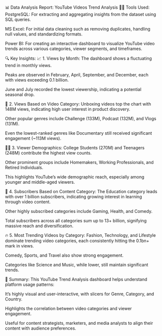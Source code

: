 📊 Data Analysis Report: YouTube Videos Trend Analysis
👨‍💻 Tools Used:
PostgreSQL: For extracting and aggregating insights from the dataset using SQL queries.

MS Excel: For initial data cleaning such as removing duplicates, handling null values, and standardizing formats.

Power BI: For creating an interactive dashboard to visualize YouTube video trends across various categories, viewer segments, and timeframes.

🔍 Key Insights:
📈 1. Views by Month:
The dashboard shows a fluctuating trend in monthly views.

Peaks are observed in February, April, September, and December, each with views exceeding 0.1 billion.

June and July recorded the lowest viewership, indicating a potential seasonal drop.

🎥 2. Views Based on Video Category:
Unboxing videos top the chart with 148M views, indicating high user interest in product discovery.

Other popular genres include Challenge (133M), Podcast (132M), and Vlogs (131M).

Even the lowest-ranked genres like Documentary still received significant engagement (~113M views).

🧑‍🎓 3. Viewer Demographics:
College Students (270M) and Teenagers (248M) contribute the highest view counts.

Other prominent groups include Homemakers, Working Professionals, and Retired Individuals.

This highlights YouTube’s wide demographic reach, especially among younger and middle-aged viewers.

📌 4. Subscribers Based on Content Category:
The Education category leads with over 1 billion subscribers, indicating growing interest in learning through video content.

Other highly subscribed categories include Gaming, Health, and Comedy.

Total subscribers across all categories sum up to 13+ billion, signifying massive reach and diversification.

🔥 5. Most Trending Videos by Category:
Fashion, Technology, and Lifestyle dominate trending video categories, each consistently hitting the 0.1bn+ mark in views.

Comedy, Sports, and Travel also show strong engagement.

Categories like Science and Music, while lower, still maintain significant trends.

📌 Summary:
This YouTube Trend Analysis dashboard helps understand platform usage patterns:

It’s highly visual and user-interactive, with slicers for Genre, Category, and Country.

Highlights the correlation between video categories and viewer engagement.

Useful for content strategists, marketers, and media analysts to align their content with audience preferences.
